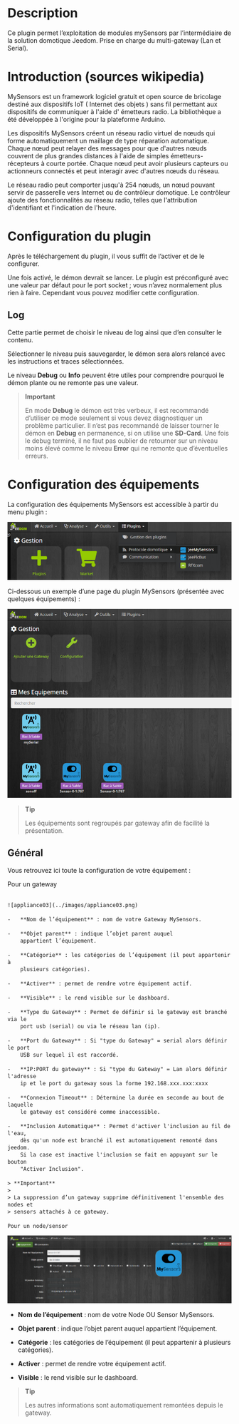 Description
===========

Ce plugin permet l’exploitation de modules mySensors par l’intermédiaire de
la solution domotique Jeedom.
Prise en charge du multi-gateway (Lan et Serial).

Introduction (sources wikipedia)
============

MySensors est un framework logiciel gratuit et open source de bricolage
destiné aux dispositifs IoT ( Internet des objets ) sans fil permettant aux 
dispositifs de communiquer à l'aide d' émetteurs radio.
La bibliothèque a été développée à l'origine pour la plateforme Arduino.

Les dispositifs MySensors créent un réseau radio virtuel de nœuds qui forme
automatiquement un maillage de type réparation automatique. Chaque nœud peut
relayer des messages pour que d'autres nœuds couvrent de plus grandes distances
à l'aide de simples émetteurs-récepteurs à courte portée. Chaque nœud peut avoir
plusieurs capteurs ou actionneurs connectés et peut interagir avec d'autres
nœuds du réseau.

Le réseau radio peut comporter jusqu'à 254 nœuds, un nœud pouvant servir de 
passerelle vers Internet ou de contrôleur domotique. Le contrôleur ajoute des
fonctionnalités au réseau radio, telles que l'attribution d'identifiant et
l'indication de l'heure.

Configuration du plugin
=======================

Après le téléchargement du plugin, il vous suffit de l’activer et de le
configurer.

Une fois activé, le démon devrait se lancer. Le plugin est préconfiguré
avec une valeur par défaut pour le port socket ; vous n’avez normalement plus
rien à faire. Cependant vous pouvez modifier cette configuration.

Log
---

Cette partie permet de choisir le niveau de log ainsi que d’en consulter
le contenu.

Sélectionner le niveau puis sauvegarder, le démon sera alors relancé
avec les instructions et traces sélectionnées.

Le niveau **Debug** ou **Info** peuvent être utiles pour comprendre
pourquoi le démon plante ou ne remonte pas une valeur.

> **Important**
>
> En mode **Debug** le démon est très verbeux, il est recommandé
> d’utiliser ce mode seulement si vous devez diagnostiquer un problème
> particulier. Il n’est pas recommandé de laisser tourner le démon en
> **Debug** en permanence, si on utilise une **SD-Card**. Une fois le
> debug terminé, il ne faut pas oublier de retourner sur un niveau moins
> élevé comme le niveau **Error** qui ne remonte que d’éventuelles
> erreurs.

Configuration des équipements
=============================

La configuration des équipements MySensors est accessible à partir du menu
plugin :

![appliance01](../images/appliance01.png)

Ci-dessous un exemple d’une page du plugin MySensors (présentée avec
quelques équipements) :

![appliance02](../images/appliance02.png)

> **Tip**
>
> Les équipements sont regroupés par gateway afin de facilité la présentation.

Général
-------

Vous retrouvez ici toute la configuration de votre équipement :

Pour un gateway
~~~~~~~~~~~~~~~

![appliance03](../images/appliance03.png)

-   **Nom de l’équipement** : nom de votre Gateway MySensors.

-   **Objet parent** : indique l’objet parent auquel
    appartient l’équipement.

-   **Catégorie** : les catégories de l’équipement (il peut appartenir à
    plusieurs catégories).

-   **Activer** : permet de rendre votre équipement actif.

-   **Visible** : le rend visible sur le dashboard.

-   **Type du Gateway** : Permet de définir si le gateway est branché via le
    port usb (serial) ou via le réseau lan (ip).

-   **Port du Gateway** : Si "type du Gateway" = serial alors définir le port
    USB sur lequel il est raccordé.

-   **IP:PORT du gateway** : Si "type du Gateway" = Lan alors définir l'adresse
    ip et le port du gateway sous la forme 192.168.xxx.xxx:xxxx

-   **Connexion Timeout** : Détermine la durée en seconde au bout de laquelle
    le gateway est considéré comme inaccessible.

-   **Inclusion Automatique** : Permet d'activer l'inclusion au fil de l'eau,
    dès qu'un node est branché il est automatiquement remonté dans jeedom.
    Si la case est inactive l'inclusion se fait en appuyant sur le bouton 
    "Activer Inclusion".

> **Important**
>
> La suppression d’un gateway supprime définitivement l'ensemble des nodes et
> sensors attachés à ce gateway.

Pour un node/sensor
~~~~~~~~~~~~~~~

![appliance04](../images/appliance04.png)

-   **Nom de l’équipement** : nom de votre Node OU Sensor MySensors.

-   **Objet parent** : indique l’objet parent auquel
    appartient l’équipement.

-   **Catégorie** : les catégories de l’équipement (il peut appartenir à
    plusieurs catégories).

-   **Activer** : permet de rendre votre équipement actif.

-   **Visible** : le rend visible sur le dashboard.

> **Tip**
>
> Les autres informations sont automatiquement remontées depuis le gateway.